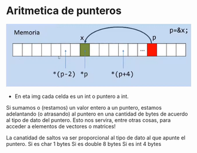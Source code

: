 # Aritmetica de punteros

![Aritmetica de punteros](./img/aritpunteros-44.png)
- En eta img cada celda es un int o puntero a int.

Si sumamos o (restamos) un valor entero a un puntero, estamos
adelantando (o atrasando) al puntero en una cantidad de bytes de 
acuerdo al tipo de dato del puntero. Esto nos servira, entre otras cosas,
para acceder a elementos de vectores o matrices!

La canatidad de saltos va ser proporcional al tipo de dato al que apunte el puntero. 
Si es char 1 bytes 
Si es double 8 bytes 
Si es int 4 bytes 
